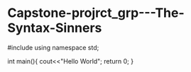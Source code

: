 # Capstone-projrct_grp---The-Syntax-Sinners
#include<iostream>
using namespace std;

int main(){
    cout<<"Hello World";
    return 0;
}
